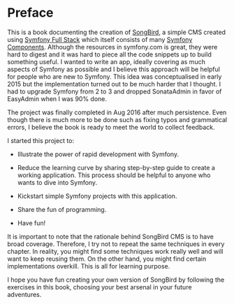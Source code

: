 # Preface

This is a book documenting the creation of [SongBird](https://github.com/bernardpeh/songbird), a simple CMS created using [Symfony Full Stack](http://symfony.com/projects/symfonyfs) which itself consists of many [Symfony Components](http://symfony.com/components). Although the resources in symfony.com is great, they were hard to digest and it was hard to piece all the code snippets up to build something useful. I wanted to write an app, ideally covering as much aspects of Symfony as possible and I believe this approach will be helpful for people who are new to Symfony. This idea was conceptualised in early 2015 but the implementation turned out to be much harder that I thought. I had to upgrade Symfony from 2 to 3 and dropped SonataAdmin in favor of EasyAdmin when I was 90% done.

The project was finally completed in Aug 2016 after much persistence. Even though there is much more to be done such as fixing typos and grammatical errors, I believe the book is ready to meet the world to collect feedback.

I started this project to:

* Illustrate the power of rapid development with Symfony.

* Reduce the learning curve by sharing step-by-step guide to create a working application. This process should be helpful to anyone who wants to dive into Symfony.

* Kickstart simple Symfony projects with this application.

* Share the fun of programming.

* Have fun!

It is important to note that the rationale behind SongBird CMS is to have broad coverage. Therefore, I try not to repeat the same techniques in every chapter. In reality, you might find some techniques work really well and will want to keep reusing them. On the other hand, you might find certain implementations overkill. This is all for learning purpose.   

I hope you have fun creating your own version of SongBird by following the exercises in this book, choosing your best arsenal in your future adventures.
